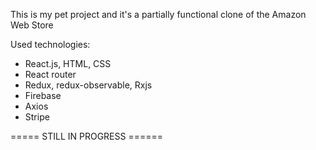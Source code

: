 This is my pet project and it's a partially functional clone of the Amazon Web Store

Used technologies:
 - React.js, HTML, CSS
 - React router
 - Redux, redux-observable, Rxjs
 - Firebase
 - Axios
 - Stripe

 ===== STILL IN PROGRESS ======